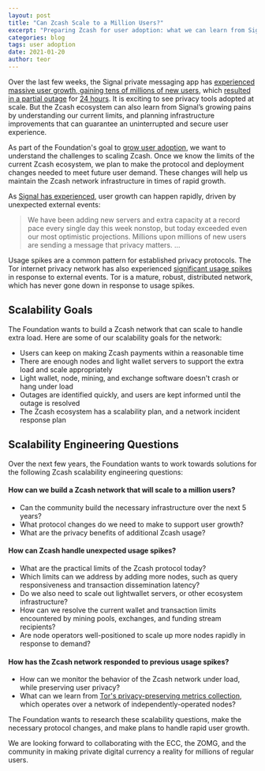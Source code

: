```yaml
---
layout: post
title: "Can Zcash Scale to a Million Users?"
excerpt: "Preparing Zcash for user adoption: what we can learn from Signal's rapid growth"
categories: blog
tags: user adoption
date: 2021-01-20
author: teor
---
```


Over the last few weeks, the Signal private messaging app has [experienced massive user growth, gaining tens of millions of new users](https://www.businessinsider.in/tech/news/signal-appears-to-be-down-for-some-users-after-the-messaging-app-saw-a-record-spike-in-downloads-recently/articleshow/80291051.cms), which [resulted in a partial outage](https://twitter.com/signalapp/status/1350118809860886528) for [24 hours](https://www.theverge.com/2021/1/17/22235707/signal-back-app-privacy-encrypted-outage). It is exciting to see privacy tools adopted at scale. But the Zcash ecosystem can also learn from Signal’s growing pains by understanding our current limits, and planning infrastructure improvements that can guarantee an uninterrupted and secure user experience.

As part of the Foundation's goal to [grow user adoption](https://www.zfnd.org/blog/The-Zcash-Foundation-would-like-to-grow-user-adoption/), we want to understand the challenges to scaling Zcash. Once we know the limits of the current Zcash ecosystem, we plan to make the protocol and deployment changes needed to meet future user demand. These changes will help us maintain the Zcash network infrastructure in times of rapid growth.

As [Signal has experienced](https://twitter.com/signalapp/status/1350165610936766464), user growth can happen rapidly, driven by unexpected external events:
> We have been adding new servers and extra capacity at a record pace every single day this week nonstop, but today exceeded even our most optimistic projections. Millions upon millions of new users are sending a message that privacy matters. ...

Usage spikes are a common pattern for established privacy protocols. The Tor internet privacy network has also experienced [significant usage spikes](https://metrics.torproject.org/bandwidth.html?start=2010-01-01&end=2021-01-20) in response to external events. Tor is a mature, robust, distributed network, which has never gone down in response to usage spikes.

## Scalability Goals

The Foundation wants to build a Zcash network that can scale to handle extra load. Here are some of our scalability goals for the network:
* Users can keep on making Zcash payments within a reasonable time
* There are enough nodes and light wallet servers to support the extra load and scale appropriately
* Light wallet, node, mining, and exchange software doesn't crash or hang under load
* Outages are identified quickly, and users are kept informed until the outage is resolved
* The Zcash ecosystem has a scalability plan, and a network incident response plan

## Scalability Engineering Questions

Over the next few years, the Foundation wants to work towards solutions for the following Zcash scalability engineering questions:

#### How can we build a Zcash network that will scale to a million users?

* Can the community build the necessary infrastructure over the next 5 years?
* What protocol changes do we need to make to support user growth?
* What are the privacy benefits of additional Zcash usage?

#### How can Zcash handle unexpected usage spikes?

* What are the practical limits of the Zcash protocol today?
* Which limits can we address by adding more nodes, such as query responsiveness and transaction dissemination latency?
* Do we also need to scale out lightwallet servers, or other ecosystem infrastructure?
* How can we resolve the current wallet and transaction limits encountered by mining pools, exchanges, and funding stream recipients?
* Are node operators well-positioned to scale up more nodes rapidly in response to demand?

#### How has the Zcash network responded to previous usage spikes?

* How can we monitor the behavior of the Zcash network under load, while preserving user privacy?
* What can we learn from [Tor's privacy-preserving metrics collection](https://metrics.torproject.org/about.html#philosophy), which operates over a network of independently-operated nodes?

The Foundation wants to research these scalability questions, make the necessary protocol changes, and make plans to handle rapid user growth.

We are looking forward to collaborating with the ECC, the ZOMG, and the community in making private digital currency a reality for millions of regular users.
